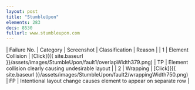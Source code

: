 ```yaml
---
layout: post
title: "StumbleUpon"
elements: 283
decs: 8530
fullurl: www.stumbleupon.com
---
```

| Failure No. | Category | Screenshot | Classification | Reason | 
| 1 | Element Collision | [Click]({{ site.baseurl }}/assets/images/StumbleUpon/fault1/overlapWidth379.png) | TP | Element collision clearly causing undesirable layout |
| 2 | Wrapping | [Click]({{ site.baseurl }}/assets/images/StumbleUpon/fault2/wrappingWidth750.png) | FP | Intentional layout change causes element to appear on separate row |
